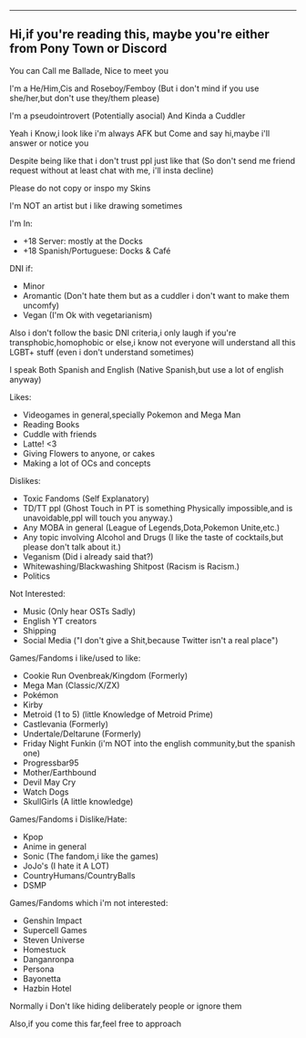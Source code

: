 ---------------
Hi,if you're reading this, maybe you're either from Pony Town or Discord
---------------
You can Call me Ballade, Nice to meet you

I'm a He/Him,Cis and Roseboy/Femboy (But i don't mind if you use she/her,but don't use they/them please)

I'm a pseudointrovert (Potentially asocial) And Kinda a Cuddler

Yeah i Know,i look like i'm always AFK but Come and say hi,maybe i'll answer or notice you 

Despite being like that i don't trust ppl just like that (So don't send me friend request without at least chat with me, i'll insta decline)

Please do not copy or inspo my Skins 

I'm NOT an artist but i like drawing sometimes 

I'm In:
- +18 Server: mostly at the Docks 
- +18 Spanish/Portuguese: Docks & Café 

DNI if:
- Minor
- Aromantic (Don't hate them but as a cuddler i don't want to make them uncomfy)
- Vegan (I'm Ok with vegetarianism)

Also i don't follow the basic DNI criteria,i only laugh if you're transphobic,homophobic or else,i know not everyone will understand all this LGBT+ stuff (even i don't understand sometimes) 

I speak Both Spanish and English (Native Spanish,but use a lot of english anyway) 

Likes:
- Videogames in general,specially Pokemon and Mega Man
- Reading Books
- Cuddle with friends
- Latte! <3
- Giving Flowers to anyone, or cakes
- Making a lot of OCs and concepts

Dislikes:
- Toxic Fandoms (Self Explanatory)
- TD/TT ppl (Ghost Touch in PT is something Physically impossible,and is unavoidable,ppl will touch you anyway.)
- Any MOBA in general (League of Legends,Dota,Pokemon Unite,etc.)
- Any topic involving Alcohol and Drugs (I like the taste of cocktails,but please don't talk about it.)
- Veganism (Did i already said that?)
- Whitewashing/Blackwashing Shitpost (Racism is Racism.)
- Politics 

Not Interested:
- Music (Only hear OSTs Sadly)
- English YT creators 
- Shipping 
- Social Media ("I don't give a Shit,because Twitter isn't a real place")

Games/Fandoms i like/used to like:
- Cookie Run Ovenbreak/Kingdom (Formerly)
- Mega Man (Classic/X/ZX)
- Pokémon
- Kirby
- Metroid (1 to 5) (little Knowledge of Metroid Prime)
- Castlevania (Formerly)
- Undertale/Deltarune (Formerly)
- Friday Night Funkin (i'm NOT into the english community,but the spanish one)
- Progressbar95
- Mother/Earthbound
- Devil May Cry
- Watch Dogs
- SkullGirls (A little knowledge)

Games/Fandoms i Dislike/Hate:
- Kpop
- Anime in general
- Sonic (The fandom,i like the games)
- JoJo's (I hate it A LOT)
- CountryHumans/CountryBalls
- DSMP

Games/Fandoms which i'm not interested:
- Genshin Impact
- Supercell Games
- Steven Universe
- Homestuck
- Danganronpa
- Persona
- Bayonetta
- Hazbin Hotel 

Normally i Don't like hiding deliberately people or ignore them

Also,if you come this far,feel free to approach 
